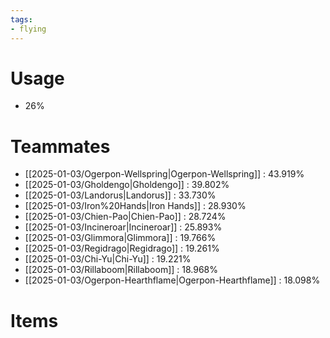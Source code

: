 ```yaml
---
tags:
- flying
---
```

# Usage
- 26%
# Teammates
- [[2025-01-03/Ogerpon-Wellspring|Ogerpon-Wellspring]] : 43.919%
- [[2025-01-03/Gholdengo|Gholdengo]] : 39.802%
- [[2025-01-03/Landorus|Landorus]] : 33.730%
- [[2025-01-03/Iron%20Hands|Iron Hands]] : 28.930%
- [[2025-01-03/Chien-Pao|Chien-Pao]] : 28.724%
- [[2025-01-03/Incineroar|Incineroar]] : 25.893%
- [[2025-01-03/Glimmora|Glimmora]] : 19.766%
- [[2025-01-03/Regidrago|Regidrago]] : 19.261%
- [[2025-01-03/Chi-Yu|Chi-Yu]] : 19.221%
- [[2025-01-03/Rillaboom|Rillaboom]] : 18.968%
- [[2025-01-03/Ogerpon-Hearthflame|Ogerpon-Hearthflame]] : 18.098%
# Items